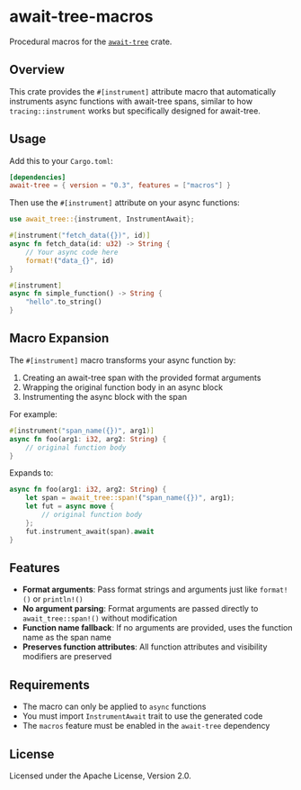 # await-tree-macros

Procedural macros for the [`await-tree`](https://crates.io/crates/await-tree) crate.

## Overview

This crate provides the `#[instrument]` attribute macro that automatically instruments async functions with await-tree spans, similar to how `tracing::instrument` works but specifically designed for await-tree.

## Usage

Add this to your `Cargo.toml`:

```toml
[dependencies]
await-tree = { version = "0.3", features = ["macros"] }
```

Then use the `#[instrument]` attribute on your async functions:

```rust
use await_tree::{instrument, InstrumentAwait};

#[instrument("fetch_data({})", id)]
async fn fetch_data(id: u32) -> String {
    // Your async code here
    format!("data_{}", id)
}

#[instrument]
async fn simple_function() -> String {
    "hello".to_string()
}
```

## Macro Expansion

The `#[instrument]` macro transforms your async function by:

1. Creating an await-tree span with the provided format arguments
2. Wrapping the original function body in an async block
3. Instrumenting the async block with the span

For example:

```rust
#[instrument("span_name({})", arg1)]
async fn foo(arg1: i32, arg2: String) {
    // original function body
}
```

Expands to:

```rust
async fn foo(arg1: i32, arg2: String) {
    let span = await_tree::span!("span_name({})", arg1);
    let fut = async move {
        // original function body
    };
    fut.instrument_await(span).await
}
```

## Features

- **Format arguments**: Pass format strings and arguments just like `format!()` or `println!()`
- **No argument parsing**: Format arguments are passed directly to `await_tree::span!()` without modification
- **Function name fallback**: If no arguments are provided, uses the function name as the span name
- **Preserves function attributes**: All function attributes and visibility modifiers are preserved

## Requirements

- The macro can only be applied to `async` functions
- You must import `InstrumentAwait` trait to use the generated code
- The `macros` feature must be enabled in the `await-tree` dependency

## License

Licensed under the Apache License, Version 2.0.
